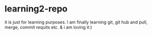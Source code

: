 # learning2-repo
 it is just for learning purposes. I am finally learning git, git hub and pull, merge, commit requits etc. & i am loving it:)
